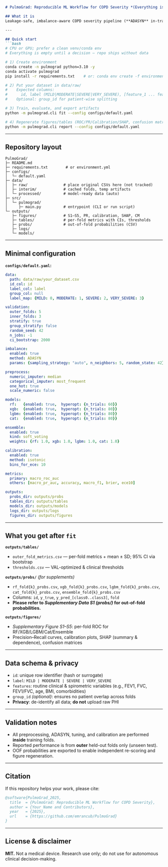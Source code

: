````markdown
# PulmoGrad: Reproducible ML Workflow for COPD Severity *(Everything is empty until a decision)*

## What it is
Leakage-safe, imbalance-aware COPD severity pipeline (**ADASYN** in-train, **nested CV** with Hyperopt, **RF/XGB/LGBM/CatBoost**, **soft-voting ensemble**, probability **calibration**, **ROC/PR/Calibration** curves, **SHAP**, per-fold metrics, and complete **OOF probabilities** for supplements).

---

## Quick start
```bash
# CPU or GPU; prefer a clean venv/conda env
# Everything is empty until a decision — repo ships without data

# 1) Create environment
conda create -n pulmograd python=3.10 -y
conda activate pulmograd
pip install -r requirements.txt    # or: conda env create -f environment.yml

# 2) Put your dataset in data/raw/
#    Expected columns:
#      id, label (MILD|MODERATE|SEVERE|VERY_SEVERE), [feature_1 ... feature_n]
#    Optional: group_id for patient-wise splitting

# 3) Train, evaluate, and export artifacts
python -m pulmograd.cli fit --config configs/default.yaml

# 4) Regenerate figures/tables (ROC/PR/Calibration/SHAP, confusion matrices)
python -m pulmograd.cli report --config configs/default.yaml
````

---

## Repository layout

```
PulmoGrad/
├─ README.md
├─ requirements.txt        # or environment.yml
├─ configs/
│  └─ default.yaml
├─ data/
│  ├─ raw/                # place original CSVs here (not tracked)
│  ├─ interim/            # cached folds, temp artifacts
│  └─ processed/          # model-ready data (auto)
├─ src/
│  └─ pulmograd/
│     ├─ main.py          # entrypoint (CLI or run script)
└─ outputs/
   ├─ figures/            # S1–S5, PR, calibration, SHAP, CM
   ├─ tables/             # per-fold metrics with CIs, thresholds
   ├─ probs/              # out-of-fold probabilities (CSV)
   ├─ logs/
   └─ models/
```

---

## Minimal configuration

**`configs/default.yaml`:**

```yaml
data:
  path: data/raw/your_dataset.csv
  id_col: id
  label_col: label
  group_col: null
  label_map: {MILD: 0, MODERATE: 1, SEVERE: 2, VERY_SEVERE: 3}

validation:
  outer_folds: 5
  inner_folds: 3
  stratify: true
  group_stratify: false
  random_seed: 42
  n_jobs: -1
  ci_bootstrap: 2000

imbalance:
  enabled: true
  method: ADASYN
  params: {sampling_strategy: "auto", n_neighbors: 5, random_state: 42}

preprocess:
  numeric_imputer: median
  categorical_imputer: most_frequent
  one_hot: true
  scale_numeric: false

models:
  rf:   {enabled: true,  hyperopt: {n_trials: 60}}
  xgb:  {enabled: true,  hyperopt: {n_trials: 80}}
  lgbm: {enabled: true,  hyperopt: {n_trials: 80}}
  cat:  {enabled: true,  hyperopt: {n_trials: 80}}

ensemble:
  enabled: true
  kind: soft_voting
  weights: {rf: 1.0, xgb: 1.0, lgbm: 1.0, cat: 1.0}

calibration:
  enabled: true
  method: isotonic
  bins_for_ece: 10

metrics:
  primary: macro_roc_auc
  others: [macro_pr_auc, accuracy, macro_f1, brier, ece10]

outputs:
  probs_dir: outputs/probs
  tables_dir: outputs/tables
  models_dir: outputs/models
  logs_dir: outputs/logs
  figures_dir: outputs/figures
```

---

## What you get after `fit`

**`outputs/tables/`**

* `outer_fold_metrics.csv` — per-fold metrics + mean ± SD; 95% CI via bootstrap
* `thresholds.csv` — VAL-optimized & clinical thresholds

**`outputs/probs/`** *(for supplements)*

* `rf_fold{k}_probs.csv`, `xgb_fold{k}_probs.csv`, `lgbm_fold{k}_probs.csv`, `cat_fold{k}_probs.csv`, `ensemble_fold{k}_probs.csv`
* Columns: `id`, `y_true`, `y_pred_[class0..class3]`, `fold`
* **Please refer to *Supplementary Data S1 (probs/)* for out-of-fold probabilities.**

**`outputs/figures/`**

* *Supplementary Figure S1–S5*: per-fold ROC for RF/XGB/LGBM/Cat/Ensemble
* Precision–Recall curves, calibration plots, SHAP (summary & dependence), confusion matrices

---

## Data schema & privacy

* `id`: unique row identifier (hash or surrogate)
* `label`: `MILD | MODERATE | SEVERE | VERY_SEVERE`
* `features`: routine clinical & spirometric variables (e.g., FEV1, FVC, FEV1/FVC, age, BMI, comorbidities)
* `group_id` *(optional)*: ensures no patient overlap across folds
* **Privacy**: de-identify all data; **do not** upload raw PHI

---

## Validation notes

* All preprocessing, ADASYN, tuning, and calibration are performed **inside** training folds.
* Reported performance is from **outer** held-out folds only (unseen test).
* OOF probabilities are exported to enable independent re-scoring and figure regeneration.

---

## Citation

If this repository helps your work, please cite:

```bibtex
@software{PulmoGrad_2025,
  title  = {PulmoGrad: Reproducible ML Workflow for COPD Severity},
  author = {Your Name and Contributors},
  year   = {2025},
  url    = {https://github.com/emrancub/PulmoGrad}
}
```

---

## License & disclaimer

**MIT.**
Not a medical device. Research use only; do not use for autonomous clinical decision-making.

```
```
